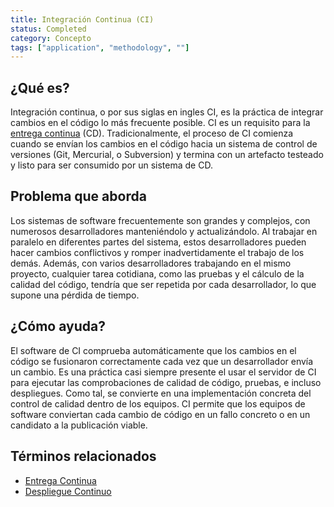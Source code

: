 ```yaml
---
title: Integración Continua (CI)
status: Completed 
category: Concepto
tags: ["application", "methodology", ""]
---
```


## ¿Qué es?

Integración continua, o por sus siglas en ingles CI, es la práctica de integrar cambios en el código lo más frecuente posible.
CI es un requisito para la [entrega continua](/es/continuous-delivery/) (CD).
Tradicionalmente, el proceso de CI comienza cuando se envían los cambios en el código hacia un sistema de control de versiones (Git, Mercurial, o Subversion)
y termina con un artefacto testeado y listo para ser consumido por un sistema de CD.

## Problema que aborda

Los sistemas de software frecuentemente son grandes y complejos, con numerosos desarrolladores manteniéndolo y actualizándolo.
Al trabajar en paralelo en diferentes partes del sistema,
estos desarrolladores pueden hacer cambios conflictivos y romper inadvertidamente el trabajo de los demás.
Además, con varios desarrolladores trabajando en el mismo proyecto,
cualquier tarea cotidiana, como las pruebas y el cálculo de la calidad del código, tendría que ser repetida por cada desarrollador, lo que supone una pérdida de tiempo.

## ¿Cómo ayuda?

El software de CI comprueba automáticamente que los cambios en el código se fusionaron correctamente cada vez que un desarrollador envía un cambio.
Es una práctica casi siempre presente el usar el servidor de CI para ejecutar las comprobaciones de calidad de código, pruebas, e incluso despliegues.
Como tal, se convierte en una implementación concreta del control de calidad dentro de los equipos.
CI permite que los equipos de software conviertan cada cambio de código en un fallo concreto o en un candidato a la publicación viable.

## Términos relacionados

* [Entrega Continua](/es/continuous-delivery/)
* [Despliegue Continuo](/es/continuous-deployment/)
